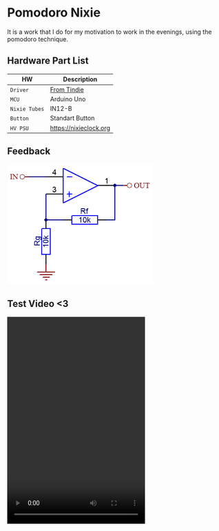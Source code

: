 # Pomodoro Nixie
It is a work that I do for my motivation to work in the evenings, using the pomodoro technique.

## Hardware Part List

| HW                      | Description                                            |
| ----------------------- | ------------------------------------------------------ |
| `Driver`                | [From Tindie](https://www.tindie.com/products/marcinsaj/nixie-tube-driver-v2/) |
| `MCU`                   | Arduino Uno                                            |
| `Nixie Tubes`           | IN12-B                                                 |
| `Button`                | Standart Button                                        |
| `HV PSU`                | https://nixieclock.org                                 |

## Feedback

![Feedback](./images/feedback_animated.gif)

## Test Video <3

<video width="320" height="480" controls>
  <source src="./images/lookup.mp4" type="video/mp4">
</video>
